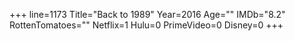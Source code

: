 +++
line=1173
Title="Back to 1989"
Year=2016
Age=""
IMDb="8.2"
RottenTomatoes=""
Netflix=1
Hulu=0
PrimeVideo=0
Disney=0
+++

